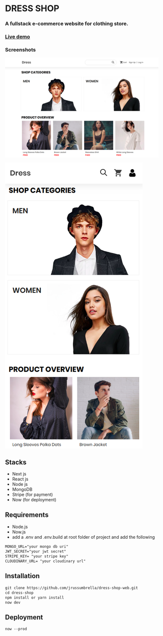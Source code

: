 # DRESS SHOP

### A fullstack e-commerce website for clothing store.

### [Live demo](https://dress-shop.now.sh)

### Screenshots

![Thumbnail](dress-thumbnail.png)

![Mobile](dress-thumbnail-1.png)

## Stacks

- Next js
- React js
- Node js
- MongoDB
- Stripe (for payment)
- Now (for deployment)

## Requirements

- Node.js
- Now.js
- add a .env and .env.build at root folder of project and add the following

```
MONGO_URL="your mongo db uri"
JWT_SECRET="your jwt secret"
STRIPE_KEY= "your stripe key"
CLOUDINARY_URL= "your cloudinary url"
```

## Installation

```
git clone https://github.com/jrussumbrella/dress-shop-web.git
cd dress-shop
npm install or yarn install
now dev
```

## Deployment

```
now --prod
```

